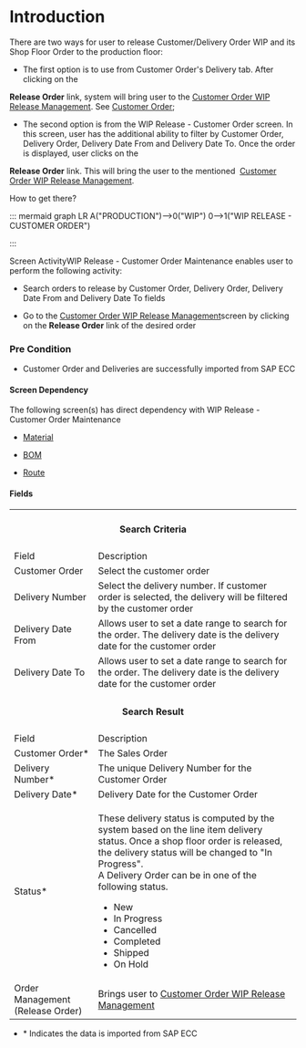 # Introduction

There are two ways for user to release Customer/Delivery Order WIP and its Shop Floor Order to the production floor: 


- The first option is to use from Customer Order's Delivery tab. After clicking on the

**Release Order** link, system will bring user to the [Customer Order WIP Release Management](/iFactory-JGP-MES/iFactory-JGP-MES-Home/iFactory-JGP-MS/CONTENT/Order/Customer-Order/Customer-Order-WIP-Release-Management.md). See [Customer Order](/iFactory-JGP-MES/iFactory-JGP-MES-Home/iFactory-JGP-MS/CONTENT/Order/Customer-Order.md);
- The second option is from the WIP Release - Customer Order screen. In this screen, user has the additional ability to filter by Customer Order, Delivery Order, Delivery Date From and Delivery Date To. Once the order is displayed, user clicks on the

**Release Order** link. This will bring the user to the mentioned 
[Customer Order WIP Release Management](/iFactory-JGP-MES/iFactory-JGP-MES-Home/iFactory-JGP-MS/CONTENT/Order/Customer-Order/Customer-Order-WIP-Release-Management.md). 

How to get there?

::: mermaid
graph LR
A("PRODUCTION")-->0("WIP")
0-->1("WIP RELEASE - CUSTOMER ORDER")

:::

Screen ActivityWIP Release - Customer Order Maintenance enables user to perform the following activity:

- Search orders to release by Customer Order, Delivery Order, Delivery Date From and Delivery Date To fields

- Go to the
[Customer Order WIP Release Management](/iFactory-JGP-MES/iFactory-JGP-MES-Home/iFactory-JGP-MS/CONTENT/Order/Customer-Order/Customer-Order-WIP-Release-Management.md)screen by clicking on the **Release Order** link of the desired order


### Pre Condition



- Customer Order and Deliveries are successfully imported from SAP ECC



#### Screen Dependency


The following screen(s) has direct dependency with WIP Release - Customer Order Maintenance

- [Material](/iFactory-JGP-MES/iFactory-JGP-MES-Home/iFactory-JGP-MS/CONTENT/Product/Material.md)

- [BOM](/iFactory-JGP-MES/iFactory-JGP-MES-Home/iFactory-JGP-MS/CONTENT/Product/Bill-Of-Material-%2D-BOM/Bill-Of-Material-%2D-BOM-(legacy).md)

- [Route](/iFactory-JGP-MES/iFactory-JGP-MES-Home/iFactory-JGP-MS/CONTENT/Routing/Route.md)



#### Fields



<table class="confluenceTable"><tbody><tr><td colspan="2" style="text-align: center;" class="confluenceTd"><h4 id="WIPReleaseCustomerOrder-SearchCriteria">Search Criteria</h4></td></tr><tr><td class="highlight confluenceTd" colspan="1">Field</td><td class="highlight confluenceTd" colspan="1">Description</td></tr><tr><td colspan="1" class="confluenceTd">Customer Order</td><td colspan="1" class="confluenceTd">Select the customer order</td></tr><tr><td colspan="1" class="confluenceTd">Delivery Number</td><td colspan="1" class="confluenceTd">Select the delivery number. If customer order is selected, the delivery will be filtered by the customer order</td></tr><tr><td colspan="1" class="confluenceTd">Delivery Date From</td><td colspan="1" class="confluenceTd">Allows user to set a date range to search for the order. The delivery date is the delivery date for the customer order</td></tr><tr><td colspan="1" class="confluenceTd">Delivery Date To</td><td colspan="1" class="confluenceTd"><span>Allows user to set a date range to search for the order. The delivery date is the delivery date for the customer order</span></td></tr><tr><td colspan="2" class="confluenceTd"><h4 style="text-align: center;" id="WIPReleaseCustomerOrder-SearchResult">Search Result</h4></td></tr><tr><td class="highlight confluenceTd">Field</td><td class="highlight confluenceTd">Description</td></tr><tr><td colspan="1" class="confluenceTd">Customer Order*</td><td colspan="1" class="confluenceTd">The Sales Order</td></tr><tr><td colspan="1" class="confluenceTd">Delivery Number*</td><td colspan="1" class="confluenceTd">The unique Delivery Number for the Customer Order</td></tr><tr><td colspan="1" class="confluenceTd">Delivery Date*</td><td colspan="1" class="confluenceTd">Delivery Date for the Customer Order</td></tr><tr><td colspan="1" class="confluenceTd">Status*</td><td colspan="1" class="confluenceTd"><p>These delivery status is computed by the system based on the line item delivery status. Once a shop floor order is released, the delivery status will be changed to "In Progress". <br />A Delivery Order can be in one of the following status.</p><ul><li>New</li><li>In Progress</li><li>Cancelled</li><li>Completed</li><li>Shipped</li><li>On Hold</li></ul></td></tr><tr><td colspan="1" class="confluenceTd">Order Management (Release Order)</td><td colspan="1" class="confluenceTd">Brings user to <a href="Customer-Order-WIP-Release-Management-29918796.html">Customer Order WIP Release Management</a></td></tr></tbody></table>



- \* Indicates the data is imported from SAP ECC

